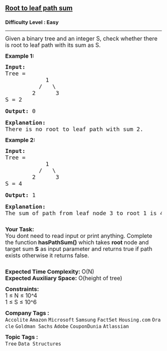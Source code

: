 <h2><a href="https://www.geeksforgeeks.org/problems/root-to-leaf-path-sum/1">Root to leaf path sum</a></h2><h3>Difficulty Level : Easy</h3><hr><div class="problems_problem_content__Xm_eO"><p><span style="font-size:18px">Given a binary tree and an integer S, check whether there is root to leaf path with its sum as S.</span></p>

<p><strong><span style="font-size:18px">Example 1:</span></strong></p>

<pre><span style="font-size:18px"><strong>Input:</strong>
Tree = 
            1
          /   \
        2      3
S = 2</span>

<span style="font-size:18px"><strong>Output: </strong>0</span>

<span style="font-size:18px"><strong>Explanation:</strong>
There is no root to leaf path with sum 2.</span></pre>

<p><strong><span style="font-size:18px">Example 2:</span></strong></p>

<pre><span style="font-size:18px"><strong>Input:</strong>
Tree = 
            1
          /   \
        2      3
S = 4</span>

<span style="font-size:18px"><strong>Output:</strong> 1</span>

<span style="font-size:18px"><strong>Explanation:</strong>
The sum of path from leaf node 3 to root 1 is 4.</span></pre>

<p><br>
<span style="font-size:18px"><strong>Your Task: &nbsp;</strong><br>
You dont need to read input or print anything. Complete the function<strong> hasPathSum()</strong> which takes <strong>root </strong>node and target sum <strong>S</strong> as input parameter and returns true if path exists otherwise it returns false.</span></p>

<p><br>
<span style="font-size:18px"><strong>Expected Time Complexity: </strong>O(N)<br>
<strong>Expected Auxiliary Space:</strong> O(height of tree)</span></p>

<p><span style="font-size:18px"><strong>Constraints:</strong><br>
1 ≤ N ≤ 10^4<br>
1 ≤ S ≤ 10^6</span></p>
</div><p><span style=font-size:18px><strong>Company Tags : </strong><br><code>Accolite</code>&nbsp;<code>Amazon</code>&nbsp;<code>Microsoft</code>&nbsp;<code>Samsung</code>&nbsp;<code>FactSet</code>&nbsp;<code>Housing.com</code>&nbsp;<code>Oracle</code>&nbsp;<code>Goldman Sachs</code>&nbsp;<code>Adobe</code>&nbsp;<code>CouponDunia</code>&nbsp;<code>Atlassian</code>&nbsp;<br><p><span style=font-size:18px><strong>Topic Tags : </strong><br><code>Tree</code>&nbsp;<code>Data Structures</code>&nbsp;